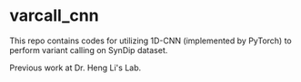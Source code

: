 # varcall_cnn
This repo contains codes for utilizing 1D-CNN (implemented by PyTorch) to perform variant calling on SynDip dataset.

Previous work at Dr. Heng Li's Lab.
